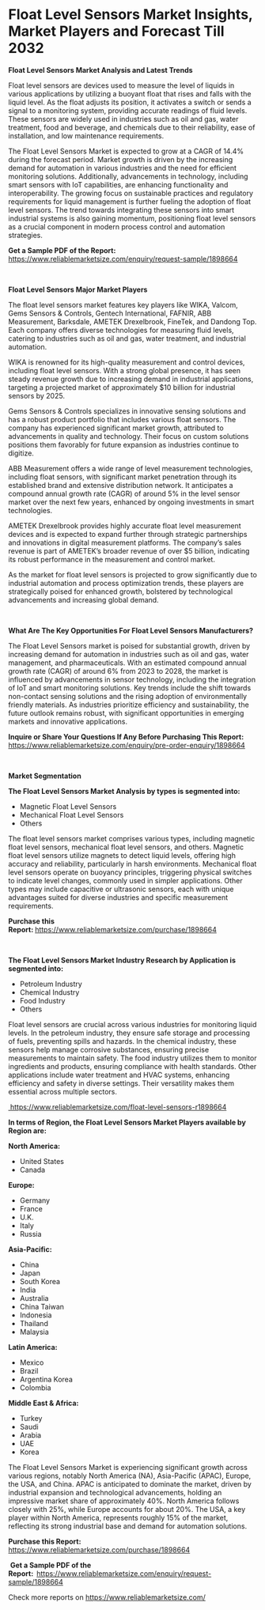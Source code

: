 <p><h1>Float Level Sensors Market Insights, Market Players and Forecast Till 2032</h1></p><p><strong>Float Level Sensors Market Analysis and Latest Trends</strong></p>
<p><p>Float level sensors are devices used to measure the level of liquids in various applications by utilizing a buoyant float that rises and falls with the liquid level. As the float adjusts its position, it activates a switch or sends a signal to a monitoring system, providing accurate readings of fluid levels. These sensors are widely used in industries such as oil and gas, water treatment, food and beverage, and chemicals due to their reliability, ease of installation, and low maintenance requirements.</p><p>The Float Level Sensors Market is expected to grow at a CAGR of 14.4% during the forecast period. Market growth is driven by the increasing demand for automation in various industries and the need for efficient monitoring solutions. Additionally, advancements in technology, including smart sensors with IoT capabilities, are enhancing functionality and interoperability. The growing focus on sustainable practices and regulatory requirements for liquid management is further fueling the adoption of float level sensors. The trend towards integrating these sensors into smart industrial systems is also gaining momentum, positioning float level sensors as a crucial component in modern process control and automation strategies.</p></p>
<p><strong>Get a Sample PDF of the Report:&nbsp;</strong> <a href="https://www.reliablemarketsize.com/enquiry/request-sample/1898664?utm_campaign=2316&utm_medium=2&utm_source=Github&utm_content=ia&utm_term=06042025&utm_id=float-level-sensors">https://www.reliablemarketsize.com/enquiry/request-sample/1898664</a></p>
<p>&nbsp;</p>
<p><strong>Float Level Sensors Major Market Players</strong></p>
<p><p>The float level sensors market features key players like WIKA, Valcom, Gems Sensors & Controls, Gentech International, FAFNIR, ABB Measurement, Barksdale, AMETEK Drexelbrook, FineTek, and Dandong Top. Each company offers diverse technologies for measuring fluid levels, catering to industries such as oil and gas, water treatment, and industrial automation.</p><p>WIKA is renowned for its high-quality measurement and control devices, including float level sensors. With a strong global presence, it has seen steady revenue growth due to increasing demand in industrial applications, targeting a projected market of approximately $10 billion for industrial sensors by 2025.</p><p>Gems Sensors & Controls specializes in innovative sensing solutions and has a robust product portfolio that includes various float sensors. The company has experienced significant market growth, attributed to advancements in quality and technology. Their focus on custom solutions positions them favorably for future expansion as industries continue to digitize.</p><p>ABB Measurement offers a wide range of level measurement technologies, including float sensors, with significant market penetration through its established brand and extensive distribution network. It anticipates a compound annual growth rate (CAGR) of around 5% in the level sensor market over the next few years, enhanced by ongoing investments in smart technologies.</p><p>AMETEK Drexelbrook provides highly accurate float level measurement devices and is expected to expand further through strategic partnerships and innovations in digital measurement platforms. The company’s sales revenue is part of AMETEK’s broader revenue of over $5 billion, indicating its robust performance in the measurement and control market.</p><p>As the market for float level sensors is projected to grow significantly due to industrial automation and process optimization trends, these players are strategically poised for enhanced growth, bolstered by technological advancements and increasing global demand.</p></p>
<p>&nbsp;</p>
<p><strong>What Are The Key Opportunities For Float Level Sensors Manufacturers?</strong></p>
<p><p>The Float Level Sensors market is poised for substantial growth, driven by increasing demand for automation in industries such as oil and gas, water management, and pharmaceuticals. With an estimated compound annual growth rate (CAGR) of around 6% from 2023 to 2028, the market is influenced by advancements in sensor technology, including the integration of IoT and smart monitoring solutions. Key trends include the shift towards non-contact sensing solutions and the rising adoption of environmentally friendly materials. As industries prioritize efficiency and sustainability, the future outlook remains robust, with significant opportunities in emerging markets and innovative applications.</p></p>
<p><strong>Inquire or Share Your Questions If Any Before Purchasing This Report:</strong> <a href="https://www.reliablemarketsize.com/enquiry/pre-order-enquiry/1898664?utm_campaign=2316&utm_medium=2&utm_source=Github&utm_content=ia&utm_term=06042025&utm_id=float-level-sensors">https://www.reliablemarketsize.com/enquiry/pre-order-enquiry/1898664</a></p>
<p>&nbsp;</p>
<p><strong>Market Segmentation</strong></p>
<p><strong>The Float Level Sensors Market Analysis by types is segmented into:</strong></p>
<p><ul><li>Magnetic Float Level Sensors</li><li>Mechanical Float Level Sensors</li><li>Others</li></ul></p>
<p><p>The float level sensors market comprises various types, including magnetic float level sensors, mechanical float level sensors, and others. Magnetic float level sensors utilize magnets to detect liquid levels, offering high accuracy and reliability, particularly in harsh environments. Mechanical float level sensors operate on buoyancy principles, triggering physical switches to indicate level changes, commonly used in simpler applications. Other types may include capacitive or ultrasonic sensors, each with unique advantages suited for diverse industries and specific measurement requirements.</p></p>
<p><strong>Purchase this Report:&nbsp;</strong><a href="https://www.reliablemarketsize.com/purchase/1898664?utm_campaign=2316&utm_medium=2&utm_source=Github&utm_content=ia&utm_term=06042025&utm_id=float-level-sensors">https://www.reliablemarketsize.com/purchase/1898664</a></p>
<p>&nbsp;</p>
<p><strong>The Float Level Sensors Market Industry Research by Application is segmented into:</strong></p>
<p><ul><li>Petroleum Industry</li><li>Chemical Industry</li><li>Food Industry</li><li>Others</li></ul></p>
<p><p>Float level sensors are crucial across various industries for monitoring liquid levels. In the petroleum industry, they ensure safe storage and processing of fuels, preventing spills and hazards. In the chemical industry, these sensors help manage corrosive substances, ensuring precise measurements to maintain safety. The food industry utilizes them to monitor ingredients and products, ensuring compliance with health standards. Other applications include water treatment and HVAC systems, enhancing efficiency and safety in diverse settings. Their versatility makes them essential across multiple sectors.</p></p>
<p><a href="https://www.reliablemarketsize.com/float-level-sensors-r1898664?utm_campaign=2316&utm_medium=2&utm_source=Github&utm_content=ia&utm_term=06042025&utm_id=float-level-sensors">&nbsp;https://www.reliablemarketsize.com/float-level-sensors-r1898664</a></p>
<p><strong>In terms of Region, the Float Level Sensors Market Players available by Region are:</strong></p>
<p>
    <p> <strong> North America: </strong>
        <ul>
            <li>United States</li>
            <li>Canada</li>
        </ul>
        </p> 
    <p> <strong> Europe: </strong>
        <ul>
            <li>Germany</li>
            <li>France</li>
            <li>U.K.</li>
            <li>Italy</li>
            <li>Russia</li>
        </ul>
        </p> 
    <p> <strong> Asia-Pacific: </strong>
        <ul>
            <li>China</li>
            <li>Japan</li>
            <li>South Korea</li>
            <li>India</li>
            <li>Australia</li>
            <li>China Taiwan</li>
            <li>Indonesia</li>
            <li>Thailand</li>
            <li>Malaysia</li>
        </ul>
        </p> 
    <p> <strong> Latin America: </strong>
        <ul>
            <li>Mexico</li>
            <li>Brazil</li>
            <li>Argentina Korea</li>
            <li>Colombia</li>
        </ul>
        </p> 
    <p> <strong> Middle East & Africa: </strong>
        <ul>
            <li>Turkey</li>
            <li>Saudi</li>
            <li>Arabia</li>
            <li>UAE</li>
            <li>Korea</li>
        </ul>
    </p>
    </p>
<p><p>The Float Level Sensors Market is experiencing significant growth across various regions, notably North America (NA), Asia-Pacific (APAC), Europe, the USA, and China. APAC is anticipated to dominate the market, driven by industrial expansion and technological advancements, holding an impressive market share of approximately 40%. North America follows closely with 25%, while Europe accounts for about 20%. The USA, a key player within North America, represents roughly 15% of the market, reflecting its strong industrial base and demand for automation solutions.</p></p>
<p><strong>Purchase this Report: </strong><a href="https://www.reliablemarketsize.com/purchase/1898664?utm_campaign=2316&utm_medium=2&utm_source=Github&utm_content=ia&utm_term=06042025&utm_id=float-level-sensors">https://www.reliablemarketsize.com/purchase/1898664</a></p>
<p>&nbsp;<strong>Get a Sample PDF of the Report:&nbsp;&nbsp;</strong><a href="https://www.reliablemarketsize.com/enquiry/request-sample/1898664?utm_campaign=2316&utm_medium=2&utm_source=Github&utm_content=ia&utm_term=06042025&utm_id=float-level-sensors">https://www.reliablemarketsize.com/enquiry/request-sample/1898664</a></p>
<p><strong></strong></p>
<p>Check more reports on <a href="https://www.reliablemarketsize.com/?utm_campaign=2316&utm_medium=2&utm_source=Github&utm_content=ia&utm_term=06042025&utm_id=float-level-sensors">https://www.reliablemarketsize.com/</a></p>